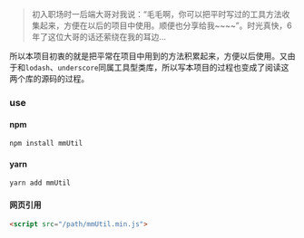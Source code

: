 > 初入职场时一后端大哥对我说：“毛毛啊，你可以把平时写过的工具方法收集起来，方便在以后的项目中使用。顺便也分享给我~~~~”。时光真快，6 年了这位大哥的话还萦绕在我的耳边...

所以本项目初衷的就是把平常在项目中用到的方法积累起来，方便以后使用。又由于和`lodash`、`underscore`同属工具型类库，所以写本项目的过程也变成了阅读这两个库的源码的过程。

### use

#### npm

```bash
npm install mmUtil
```

#### yarn

```bash
yarn add mmUtil
```

#### 网页引用

```html
<script src="/path/mmUtil.min.js">
```
